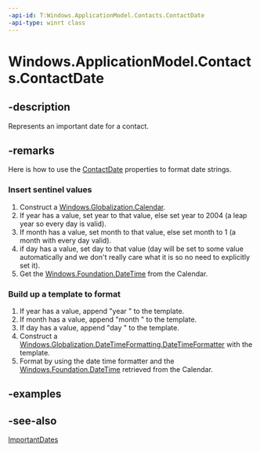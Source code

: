 ----api-id: T:Windows.ApplicationModel.Contacts.ContactDate
-api-type: winrt class
---<!-- Class syntax.public class ContactDate : Windows.ApplicationModel.Contacts.IContactDate--># Windows.ApplicationModel.Contacts.ContactDate## -descriptionRepresents an important date for a contact.## -remarksHere is how to use the [ContactDate](contactdate.md) properties to format date strings.### Insert sentinel values1. Construct a [Windows.Globalization.Calendar](../windows.globalization/calendar.md).1. If year has a value, set year to that value, else set year to 2004 (a leap year so every day is valid).1. If month has a value, set month to that value, else set month to 1 (a month with every day valid).1. if day has a value, set day to that value (day will be set to some value automatically and we don't really care what it is so no need to explicitly set it).1. Get the [Windows.Foundation.DateTime](../windows.foundation/datetime.md) from the Calendar.### Build up a template to format1. If year has a value, append "year " to the template.1. If month has a value, append "month " to the template.1. If day has a value, append "day " to the template.1. Construct a [Windows.Globalization.DateTimeFormatting.DateTimeFormatter](../windows.globalization.datetimeformatting/datetimeformatter.md) with the template.1. Format by using the date time formatter and the [Windows.Foundation.DateTime](../windows.foundation/datetime.md) retrieved from the Calendar.## -examples## -see-also[ImportantDates](contact_importantdates.md)